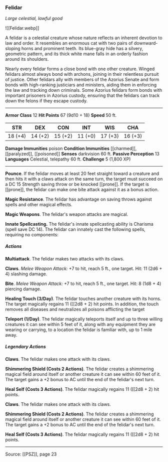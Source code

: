 ### Felidar
_Large celestial, lawful good_

![[Felidar.webp]]

A felidar is a celestial creature whose nature reflects an inherent devotion to law and order. It resembles an enormous cat with two pairs of downward-sloping horns and prominent teeth. Its blue-gray hide has a silvery, geometric pattern, and its thick white mane falls in an orderly fashion around its shoulders.

Nearly every felidar forms a close bond with one other creature. Winged felidars almost always bond with archons, joining in their relentless pursuit of justice. Other felidars ally with members of the Azorius Senate and form bonds with high-ranking justiciars and ministers, aiding them in enforcing the law and tracking down criminals. Some Azorius felidars form bonds with important prisoners in Azorius custody, ensuring that the felidars can track down the felons if they escape custody.






---

**Armor Class** 12
**Hit Points** 67 (9d10 + 18)
**Speed** 50 ft.

| STR     | DEX     | CON     | INT     | WIS     | CHA     |
|---------|---------|---------|---------|---------|---------|
| 18 (+4) | 14 (+2) | 15 (+2) | 11 (+0) | 17 (+3) | 16 (+3) |

**Damage Immunities** poison
**Condition Immunities** [[charmed]], [[paralyzed]], [[poisoned]]
**Senses** darkvision 60 ft.
**Passive Perception** 13
**Languages** Celestial, telepathy 60 ft.
**Challenge** 5 (1,800 XP)

---

**Pounce**. If the felidar moves at least 20 feet straight toward a creature and then hits it with a claws attack on the same turn, the target must succeed on a DC 15 Strength saving throw or be knocked [[prone]]. If the target is [[prone]], the felidar can make one bite attack against it as a bonus action.

**Magic Resistance**. The felidar has advantage on saving throws against spells and other magical effects.

**Magic Weapons**. The felidar's weapon attacks are magical.

**Innate Spellcasting.** The felidar's innate spellcasting ability is Charisma (spell save DC 14). The felidar can innately cast the following spells, requiring no components:

##### Actions
**Multiattack**. The felidar makes two attacks with its claws.

**Claws**. _Melee Weapon Attack:_ +7 to hit, reach 5 ft., one target. Hit: 11 (2d6 + 4) slashing damage.

**Bite**. _Melee Weapon Attack:_ +7 to hit, reach 5 ft., one target. Hit: 8 (1d8 + 4) piercing damage.

**Healing Touch (3/Day)**. The felidar touches another creature with its horns. The target magically regains 11 ([[2d8 + 2) hit points. In addition, the touch removes all diseases and neutralizes all poisons afflicting the target

**Teleport (1/Day)**. The felidar magically teleports itself and up to three willing creatures it can see within 5 feet of it, along with any equipment they are wearing or carrying, to a location the felidar is familiar with, up to 1 mile away.

##### Legendary Actions
**Claws**. The felidar makes one attack with its claws.

**Shimmering Shield (Costs 2 Actions)**. The felidar creates a shimmering magical field around itself or another creature it can see within 60 feet of it. The target gains a +2 bonus to AC until the end of the felidar's next turn.

**Heal Self (Costs 3 Actions)**. The felidar magically regains 11 ([[2d8 + 2) hit points.

**Claws**. The felidar makes one attack with its claws.

**Shimmering Shield (Costs 2 Actions)**. The felidar creates a shimmering magical field around itself or another creature it can see within 60 feet of it. The target gains a +2 bonus to AC until the end of the felidar's next turn.

**Heal Self (Costs 3 Actions)**. The felidar magically regains 11 ([[2d8 + 2) hit points.


---

Source: [[PSZ]], page 23